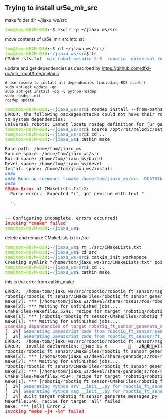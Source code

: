 ## Trying to install ur5e_mir_src

make folder dir ~/jiaxu_ws/src

<pre><font color="#8AE234"><b>tom@tom-H87M-D3H</b></font>:<font color="#729FCF"><b>~</b></font>$ mkdir -p ~/jiaxu_ws/src
</pre>

move contents of ur5e_mir_src into src

<pre><font color="#8AE234"><b>tom@tom-H87M-D3H</b></font>:<font color="#729FCF"><b>~</b></font>$ cd ~/jiaxu_ws/src/
<font color="#8AE234"><b>tom@tom-H87M-D3H</b></font>:<font color="#729FCF"><b>~/jiaxu_ws/src</b></font>$ ls
CMakeLists.txt  <font color="#729FCF"><b>mir_robot-melodic-2.8</b></font>  <font color="#729FCF"><b>robotiq</b></font>  <font color="#729FCF"><b>universal_robot</b></font>  <font color="#729FCF"><b>vention_frame</b></font></pre>


update and get dependencies as descirbed by https://github.com/dfki-ric/mir_robot/tree/melodic

```Shell
# use rosdep to install all dependencies (including ROS itself)
sudo apt-get update -qq
sudo apt-get install -qq -y python-rosdep
sudo rosdep init
rosdep update
```
<pre><font color="#8AE234"><b>tom@tom-H87M-D3H</b></font>:<font color="#729FCF"><b>~/jiaxu_ws/src</b></font>$ rosdep install --from-paths ./ -i -y --rosdistro melodic
ERROR: the following packages/stacks could not have their rosdep keys resolved
to system dependencies:
universal_robots: Cannot locate rosdep definition for [ur_gazebo]
<font color="#8AE234"><b>tom@tom-H87M-D3H</b></font>:<font color="#729FCF"><b>~/jiaxu_ws/src</b></font>$ source /opt/ros/melodic/setup.bash 
<font color="#8AE234"><b>tom@tom-H87M-D3H</b></font>:<font color="#729FCF"><b>~/jiaxu_ws/src</b></font>$ cd ..
<font color="#8AE234"><b>tom@tom-H87M-D3H</b></font>:<font color="#729FCF"><b>~/jiaxu_ws</b></font>$ catkin_make
</pre>
<pre>Base path: /home/tom/jiaxu_ws
Source space: /home/tom/jiaxu_ws/src
Build space: /home/tom/jiaxu_ws/build
Devel space: /home/tom/jiaxu_ws/devel
Install space: /home/tom/jiaxu_ws/install
<font color="#3465A4">####</font>
<font color="#3465A4">#### Running command: </font><font color="#729FCF"><b>&quot;cmake /home/tom/jiaxu_ws/src -DCATKIN_DEVEL_PREFIX=/home/tom/jiaxu_ws/devel -DCMAKE_INSTALL_PREFIX=/home/tom/jiaxu_ws/install -G Unix Makefiles&quot;</b></font><font color="#3465A4"> in </font><font color="#729FCF"><b>&quot;/home/tom/jiaxu_ws/build&quot;</b></font>
<font color="#3465A4">####</font>
<font color="#EF2929"><b>CMake Error</b></font> at CMakeLists.txt:2:
  Parse error.  Expected &quot;(&quot;, got newline with text &quot;

  &quot;.


-- Configuring incomplete, errors occurred!
<font color="#CC0000">Invoking </font><font color="#EF2929"><b>&quot;cmake&quot;</b></font><font color="#CC0000"> failed</font>
<font color="#8AE234"><b>tom@tom-H87M-D3H</b></font>:<font color="#729FCF"><b>~/jiaxu_ws</b></font>$ 
</pre>

delete and remake CMakeLists.txt in /src

<pre><font color="#8AE234"><b>tom@tom-H87M-D3H</b></font>:<font color="#729FCF"><b>~/jiaxu_ws</b></font>$ rm ./src/CMakeLists.txt 
<font color="#8AE234"><b>tom@tom-H87M-D3H</b></font>:<font color="#729FCF"><b>~/jiaxu_ws</b></font>$ cd src
<font color="#8AE234"><b>tom@tom-H87M-D3H</b></font>:<font color="#729FCF"><b>~/jiaxu_ws/src</b></font>$ catkin_init_workspace 
Creating symlink &quot;/home/tom/jiaxu_ws/src/CMakeLists.txt&quot; pointing to &quot;/opt/ros/melodic/share/catkin/cmake/toplevel.cmake&quot;
<font color="#8AE234"><b>tom@tom-H87M-D3H</b></font>:<font color="#729FCF"><b>~/jiaxu_ws/src</b></font>$ cd ..
<font color="#8AE234"><b>tom@tom-H87M-D3H</b></font>:<font color="#729FCF"><b>~/jiaxu_ws</b></font>$ catkin_make
</pre>


this is the error from catkin_make

<pre>ERROR:  /home/tom/jiaxu_ws/src/robotiq/robotiq_ft_sensor/msg/._ft_sensor.msg: Invalid declaration: &#x16;&#x2;Mac OS X        &#x2;	2�&#x2;�&#x1;&#x1e;ATTR;�����9&#x1;�9&#x15;com.apple.quarantine0083;627c5e43;Safari;BD09641A-0AB4-4E64-9503-D17558421472&#x1;&#x1;&#x1e;This resource fork intentionally left blank   &#x1;&#x1;&#x1e;&#x1c;&#x1e;��
robotiq/robotiq_ft_sensor/CMakeFiles/robotiq_ft_sensor_generate_messages_eus.dir/build.make:63: recipe for target &apos;/home/tom/jiaxu_ws/devel/share/roseus/ros/robotiq_ft_sensor/msg/ft_sensor.l&apos; failed
make[2]: *** [/home/tom/jiaxu_ws/devel/share/roseus/ros/robotiq_ft_sensor/msg/ft_sensor.l] Error 1
make[2]: *** Waiting for unfinished jobs....
CMakeFiles/Makefile2:5241: recipe for target &apos;robotiq/robotiq_ft_sensor/CMakeFiles/robotiq_ft_sensor_generate_messages_eus.dir/all&apos; failed
make[1]: *** [robotiq/robotiq_ft_sensor/CMakeFiles/robotiq_ft_sensor_generate_messages_eus.dir/all] Error 2
make[1]: *** Waiting for unfinished jobs....
<font color="#AD7FA8"><b>Scanning dependencies of target robotiq_ft_sensor_generate_messages_nodejs</b></font>
[  2%] <font color="#729FCF"><b>Generating Javascript code from robotiq_ft_sensor/sensor_accessor.srv</b></font>
[  2%] <font color="#729FCF"><b>Generating Javascript code from robotiq_ft_sensor/ft_sensor.msg</b></font>
ERROR:  /home/tom/jiaxu_ws/src/robotiq/robotiq_ft_sensor/msg/._ft_sensor.msg: Invalid declaration: &#x16;&#x2;Mac OS X        &#x2;	2�&#x2;�&#x1;&#x1e;ATTR;�����9&#x1;�9&#x15;com.apple.quarantine0083;627c5e43;Safari;BD09641A-0AB4-4E64-9503-D17558421472&#x1;&#x1;&#x1e;This resource fork intentionally left blank   &#x1;&#x1;&#x1e;&#x1c;&#x1e;��
ERROR:  Invalid declaration: &#x16;&#x2;Mac OS X        &#x2;	2�&#x2;�&#x1;&#x1e;ATTR;�����9&#x1;�9&#x15;com.apple.quarantine0083;627c5e43;Safari;BD09641A-0AB4-4E64-9503-D17558421472&#x1;&#x1;&#x1e;This resource fork intentionally left blank   &#x1;&#x1;&#x1e;&#x1c;&#x1e;��
robotiq/robotiq_ft_sensor/CMakeFiles/robotiq_ft_sensor_generate_messages_nodejs.dir/build.make:62: recipe for target &apos;/home/tom/jiaxu_ws/devel/share/gennodejs/ros/robotiq_ft_sensor/msg/ft_sensor.js&apos; failed
make[2]: *** [/home/tom/jiaxu_ws/devel/share/gennodejs/ros/robotiq_ft_sensor/msg/ft_sensor.js] Error 1
make[2]: *** Waiting for unfinished jobs....
robotiq/robotiq_ft_sensor/CMakeFiles/robotiq_ft_sensor_generate_messages_nodejs.dir/build.make:67: recipe for target &apos;/home/tom/jiaxu_ws/devel/share/gennodejs/ros/robotiq_ft_sensor/srv/sensor_accessor.js&apos; failed
make[2]: *** [/home/tom/jiaxu_ws/devel/share/gennodejs/ros/robotiq_ft_sensor/srv/sensor_accessor.js] Error 1
CMakeFiles/Makefile2:4534: recipe for target &apos;robotiq/robotiq_ft_sensor/CMakeFiles/robotiq_ft_sensor_generate_messages_nodejs.dir/all&apos; failed
make[1]: *** [robotiq/robotiq_ft_sensor/CMakeFiles/robotiq_ft_sensor_generate_messages_nodejs.dir/all] Error 2
[  3%] <font color="#729FCF"><b>Generating Python srv __init__.py for robotiq_ft_sensor</b></font>
[  3%] <font color="#729FCF"><b>Generating Python msg __init__.py for robotiq_ft_sensor</b></font>
[  3%] Built target robotiq_ft_sensor_generate_messages_py
Makefile:140: recipe for target &apos;all&apos; failed
make: *** [all] Error 2
<font color="#CC0000">Invoking </font><font color="#EF2929"><b>&quot;make -j4 -l4&quot;</b></font><font color="#CC0000"> failed</font>
</pre>
